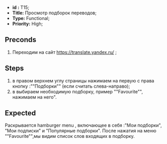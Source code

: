  - **id :** T15;
 - **Title:** Просмотр подборок переводов;
 - **Type:** Functional;
 - **Priority:** High;

## Preconds

1. Переходим на сайт https://translate.yandex.ru/ ;	

## Steps

 1. в правом верхнем углу страницы нажимаем на первую с права кнопку :""Подборки"" (если считать слева-направо);
 2. в выбираем необходимую подборку, пример ""Favourite"", нажимаем на него".
 
## Expected
  
  Раскрывается hamburger menu , включающее в себя :"Мои подборки", "Мои подписки" и "Популярные подборки". После нажатия на меню ""Favourite"",мы видим список слов входящих в подборку.